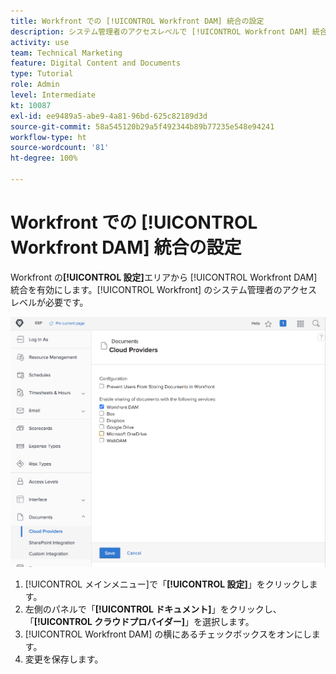 ```yaml
---
title: Workfront での [!UICONTROL Workfront DAM] 統合の設定
description: システム管理者のアクセスレベルで [!UICONTROL Workfront DAM] 統合を有効にする方法を説明します。
activity: use
team: Technical Marketing
feature: Digital Content and Documents
type: Tutorial
role: Admin
level: Intermediate
kt: 10087
exl-id: ee9489a5-abe9-4a81-96bd-625c82189d3d
source-git-commit: 58a545120b29a5f492344b89b77235e548e94241
workflow-type: ht
source-wordcount: '81'
ht-degree: 100%

---
```


# Workfront での [!UICONTROL Workfront DAM] 統合の設定

Workfront の&#x200B;**[!UICONTROL 設定]**&#x200B;エリアから [!UICONTROL Workfront DAM] 統合を有効にします。[!UICONTROL Workfront] のシステム管理者のアクセスレベルが必要です。

![[!UICONTROL クラウドプロバイダー]設定ページのスクリーンショット](assets/01-configure-the-integration-in-workfront.png)

1. [!UICONTROL メインメニュー]で「**[!UICONTROL 設定]**」をクリックします。
1. 左側のパネルで「**[!UICONTROL ドキュメント]**」をクリックし、「**[!UICONTROL クラウドプロバイダー]**」を選択します。
1. [!UICONTROL Workfront DAM] の横にあるチェックボックスをオンにします。
1. 変更を保存します。

<!--
Learn more graphic and documentation article link, below
* Enabling Workfront DAM
 -->
